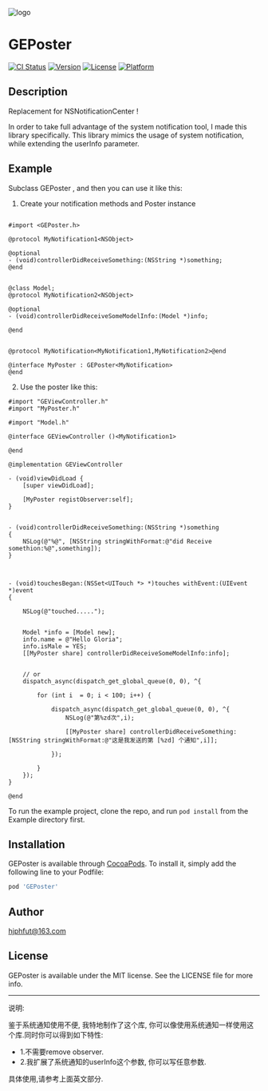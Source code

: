 
![logo](https://github.com/EricYellow/PopularSite/blob/master/logo.png)

# GEPoster


[![CI Status](http://img.shields.io/travis/hjphfut@163.com/GEPoster.svg?style=flat)](https://travis-ci.org/hjphfut@163.com/GEPoster)
[![Version](https://img.shields.io/cocoapods/v/GEPoster.svg?style=flat)](http://cocoapods.org/pods/GEPoster)
[![License](https://img.shields.io/cocoapods/l/GEPoster.svg?style=flat)](http://cocoapods.org/pods/GEPoster)
[![Platform](https://img.shields.io/cocoapods/p/GEPoster.svg?style=flat)](http://cocoapods.org/pods/GEPoster)



## Description
Replacement for  NSNotificationCenter !

In order to take full advantage of the system notification tool, I made this library specifically.
This library mimics the usage of system notification, while extending the userInfo parameter.



## Example

Subclass GEPoster , and then you can use it like this:

1. Create  your notification methods and Poster instance
```objc

#import <GEPoster.h>

@protocol MyNotification1<NSObject>

@optional
- (void)controllerDidReceiveSomething:(NSString *)something;
@end


@class Model;
@protocol MyNotification2<NSObject>

@optional
- (void)controllerDidReceiveSomeModelInfo:(Model *)info;

@end


@protocol MyNotification<MyNotification1,MyNotification2>@end

@interface MyPoster : GEPoster<MyNotification>
@end
```

2. Use the poster like this:

```objc
#import "GEViewController.h"
#import "MyPoster.h"

#import "Model.h"

@interface GEViewController ()<MyNotification1>

@end

@implementation GEViewController

- (void)viewDidLoad {
    [super viewDidLoad];
    
    [MyPoster registObserver:self];
}


- (void)controllerDidReceiveSomething:(NSString *)something
{
    NSLog(@"%@", [NSString stringWithFormat:@"did Receive somethion:%@",something]);
}



- (void)touchesBegan:(NSSet<UITouch *> *)touches withEvent:(UIEvent *)event
{
    
    NSLog(@"touched.....");
    
    
    Model *info = [Model new];
    info.name = @"Hello Gloria";
    info.isMale = YES;
    [[MyPoster share] controllerDidReceiveSomeModelInfo:info];
    
    
    // or 
    dispatch_async(dispatch_get_global_queue(0, 0), ^{
        
        for (int i  = 0; i < 100; i++) {
            
            dispatch_async(dispatch_get_global_queue(0, 0), ^{
                NSLog(@"第%zd次",i);
                
                [[MyPoster share] controllerDidReceiveSomething:[NSString stringWithFormat:@"这是我发送的第 [%zd] 个通知",i]];
                
            });
            
        }
    });
}

@end

```


To run the example project, clone the repo, and run `pod install` from the Example directory first.

## Installation

GEPoster is available through [CocoaPods](http://cocoapods.org). To install
it, simply add the following line to your Podfile:

```ruby
pod 'GEPoster'
```

## Author

hjphfut@163.com

## License

GEPoster is available under the MIT license. See the LICENSE file for more info.




**********************

说明:

鉴于系统通知使用不便, 我特地制作了这个库, 你可以像使用系统通知一样使用这个库.同时你可以得到如下特性:
- 1.不需要remove observer.
- 2.我扩展了系统通知的userInfo这个参数, 你可以写任意参数.

具体使用,请参考上面英文部分.

